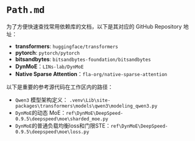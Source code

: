 # `Path.md`

为了方便快速查找常用依赖库的文档，以下是其对应的 GitHub Repository 地址：

- **transformers**: `huggingface/transformers`
- **pytorch**: `pytorch/pytorch`
- **bitsandbytes**: `bitsandbytes-foundation/bitsandbytes`
- **DynMoE**：`LINs-lab/DynMoE`
- **Native Sparse Attention**：`fla-org/native-sparse-attention`

以下是重要的参考源代码在工作区内的路径：

- `Qwen3` 模型架构定义： `.venv\Lib\site-packages\transformers\models\qwen3\modeling_qwen3.py`
- `DynMoE`的动态 MoE：`ref\DynMoE\DeepSpeed-0.9.5\deepspeed\moe\sharded_moe.py`
- `DynMoE`的普通负载均衡loss和门限STE：`ref\DynMoE\DeepSpeed-0.9.5\deepspeed\moe\loss.py`
